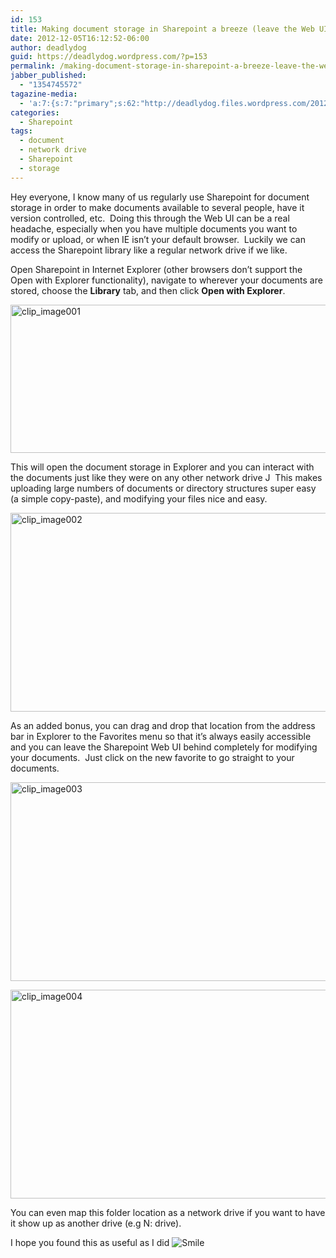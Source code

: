 ```yaml
---
id: 153
title: Making document storage in Sharepoint a breeze (leave the Web UI behind)
date: 2012-12-05T16:12:52-06:00
author: deadlydog
guid: https://deadlydog.wordpress.com/?p=153
permalink: /making-document-storage-in-sharepoint-a-breeze-leave-the-web-ui-behind/
jabber_published:
  - "1354745572"
tagazine-media:
  - 'a:7:{s:7:"primary";s:62:"http://deadlydog.files.wordpress.com/2012/12/clip_image004.png";s:6:"images";a:9:{s:62:"http://deadlydog.files.wordpress.com/2012/12/clip_image001.png";a:6:{s:8:"file_url";s:62:"http://deadlydog.files.wordpress.com/2012/12/clip_image001.png";s:5:"width";i:1024;s:6:"height";i:401;s:4:"type";s:5:"image";s:4:"area";i:410624;s:9:"file_path";b:0;}s:68:"http://deadlydog.files.wordpress.com/2012/12/clip_image001_thumb.png";a:6:{s:8:"file_url";s:68:"http://deadlydog.files.wordpress.com/2012/12/clip_image001_thumb.png";s:5:"width";i:600;s:6:"height";i:237;s:4:"type";s:5:"image";s:4:"area";i:142200;s:9:"file_path";b:0;}s:62:"http://deadlydog.files.wordpress.com/2012/12/clip_image002.png";a:6:{s:8:"file_url";s:62:"http://deadlydog.files.wordpress.com/2012/12/clip_image002.png";s:5:"width";i:880;s:6:"height";i:488;s:4:"type";s:5:"image";s:4:"area";i:429440;s:9:"file_path";b:0;}s:68:"http://deadlydog.files.wordpress.com/2012/12/clip_image002_thumb.png";a:6:{s:8:"file_url";s:68:"http://deadlydog.files.wordpress.com/2012/12/clip_image002_thumb.png";s:5:"width";i:571;s:6:"height";i:318;s:4:"type";s:5:"image";s:4:"area";i:181578;s:9:"file_path";b:0;}s:62:"http://deadlydog.files.wordpress.com/2012/12/clip_image003.png";a:6:{s:8:"file_url";s:62:"http://deadlydog.files.wordpress.com/2012/12/clip_image003.png";s:5:"width";i:947;s:6:"height";i:533;s:4:"type";s:5:"image";s:4:"area";i:504751;s:9:"file_path";b:0;}s:68:"http://deadlydog.files.wordpress.com/2012/12/clip_image003_thumb.png";a:6:{s:8:"file_url";s:68:"http://deadlydog.files.wordpress.com/2012/12/clip_image003_thumb.png";s:5:"width";i:563;s:6:"height";i:318;s:4:"type";s:5:"image";s:4:"area";i:179034;s:9:"file_path";b:0;}s:62:"http://deadlydog.files.wordpress.com/2012/12/clip_image004.png";a:6:{s:8:"file_url";s:62:"http://deadlydog.files.wordpress.com/2012/12/clip_image004.png";s:5:"width";i:949;s:6:"height";i:536;s:4:"type";s:5:"image";s:4:"area";i:508664;s:9:"file_path";b:0;}s:68:"http://deadlydog.files.wordpress.com/2012/12/clip_image004_thumb.png";a:6:{s:8:"file_url";s:68:"http://deadlydog.files.wordpress.com/2012/12/clip_image004_thumb.png";s:5:"width";i:586;s:6:"height";i:334;s:4:"type";s:5:"image";s:4:"area";i:195724;s:9:"file_path";b:0;}s:66:"http://deadlydog.files.wordpress.com/2012/12/wlemoticon-smile1.png";a:6:{s:8:"file_url";s:66:"http://deadlydog.files.wordpress.com/2012/12/wlemoticon-smile1.png";s:5:"width";i:19;s:6:"height";i:19;s:4:"type";s:5:"image";s:4:"area";i:361;s:9:"file_path";b:0;}}s:6:"videos";a:0:{}s:11:"image_count";i:9;s:6:"author";s:8:"22348637";s:7:"blog_id";s:8:"42916521";s:9:"mod_stamp";s:19:"2012-12-05 22:36:29";}'
categories:
  - Sharepoint
tags:
  - document
  - network drive
  - Sharepoint
  - storage
---
```

Hey everyone, I know many of us regularly use Sharepoint for document storage in order to make documents available to several people, have it version controlled, etc.&#160; Doing this through the Web UI can be a real headache, especially when you have multiple documents you want to modify or upload, or when IE isn’t your default browser.&#160; Luckily we can access the Sharepoint library like a regular network drive if we like.

Open Sharepoint in Internet Explorer (other browsers don’t support the Open with Explorer functionality), navigate to wherever your documents are stored, choose the **Library** tab, and then click **Open with Explorer**.

[<img title="clip_image001" style="background-image:none;padding-top:0;padding-left:0;display:inline;padding-right:0;border-width:0;" border="0" alt="clip_image001" src="http://dans-blog.azurewebsites.net/wp-content/uploads/2012/12/clip_image001_thumb.png" width="600" height="237" />](http://dans-blog.azurewebsites.net/wp-content/uploads/2012/12/clip_image001.png)

This will open the document storage in Explorer and you can interact with the documents just like they were on any other network drive J&#160; This makes uploading large numbers of documents or directory structures super easy (a simple copy-paste), and modifying your files nice and easy.

[<img title="clip_image002" style="background-image:none;padding-top:0;padding-left:0;display:inline;padding-right:0;border-width:0;" border="0" alt="clip_image002" src="http://dans-blog.azurewebsites.net/wp-content/uploads/2012/12/clip_image002_thumb.png" width="571" height="318" />](http://dans-blog.azurewebsites.net/wp-content/uploads/2012/12/clip_image002.png)

As an added bonus, you can drag and drop that location from the address bar in Explorer to the Favorites menu so that it’s always easily accessible and you can leave the Sharepoint Web UI behind completely for modifying your documents.&#160; Just click on the new favorite to go straight to your documents.

[<img title="clip_image003" style="background-image:none;padding-top:0;padding-left:0;display:inline;padding-right:0;border-width:0;" border="0" alt="clip_image003" src="http://dans-blog.azurewebsites.net/wp-content/uploads/2012/12/clip_image003_thumb.png" width="563" height="318" />](http://dans-blog.azurewebsites.net/wp-content/uploads/2012/12/clip_image003.png)

[<img title="clip_image004" style="background-image:none;padding-top:0;padding-left:0;display:inline;padding-right:0;border-width:0;" border="0" alt="clip_image004" src="http://dans-blog.azurewebsites.net/wp-content/uploads/2012/12/clip_image004_thumb.png" width="586" height="334" />](http://dans-blog.azurewebsites.net/wp-content/uploads/2012/12/clip_image004.png)

You can even map this folder location as a network drive if you want to have it show up as another drive (e.g N: drive).

I hope you found this as useful as I did <img class="wlEmoticon wlEmoticon-smile" style="border-style:none;" alt="Smile" src="http://dans-blog.azurewebsites.net/wp-content/uploads/2012/12/wlemoticon-smile1.png" />
